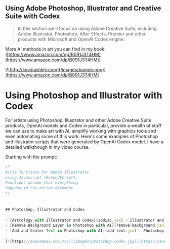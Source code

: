 ## Using Adobe Photoshop, Illustrator and Creative Suite with Codex
>In this section we'll focus on using Adobe Creative Suite, including  Adobe Illustrator, Photoshop, After Effects, Premier and other products with Microsoft and OpenAI Codex engine.

More AI methods in art you can find in my book: ([https://www.amazon.com/dp/B091J3T4HM](https://www.amazon.com/dp/B091J3T4HM))

[![http://kevinashley.com](/images/banner.png)](https://www.amazon.com/dp/B091J3T4HM)

# Using Photoshop and Illustrator with Codex

For artists using Photoshop, Illustrator and other Adobe Creative Suite products, OpenAI models and Codex in particular, provide a wealth of stuff we can use to make art with AI, simplify working with graphics tools and even automating some of this work. Here's some examples of Photoshop and Illustrator scripts that were generated by OpenAI Codex model. I have a detailed walkthough in my video course.

Starting with the prompt:

```javascript
/*
Write functions for Adobe Illustrator 
using Javascript (ExtendScript). 
Functions assume that everything 
happens in the active document.
*/


## Photoshop, Illustrator and Codex

- [Astrology with Illustrator and Codex](zodiac.jsx) - Illustrator and Codex
- [Remove Background Layer in Photoshop with AI](remove-background.jsx) - Photoshop and Codex
- [Add and Center Text in Photoshop with AI](add-text.jsx) - Photoshop and Codex

[![https://awesomeai.vhx.tv/](/images/photoshop-codex.jpg)](https://awesomeai.vhx.tv)

